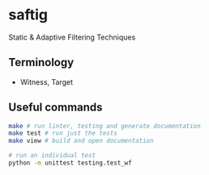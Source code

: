 # saftig
Static &amp; Adaptive Filtering Techniques

## Terminology

* Witness, Target

## Useful commands
```bash
make # run linter, testing and generate documentation
make test # run just the tests
make view # build and open documentation

# run an individual test
python -m unittest testing.test_wf
```

